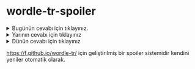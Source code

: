 # wordle-tr-spoiler

<details>
  <summary>Bugünün cevabı için tıklayınız.</summary>
  <br>
    <b> helak </b>
</details>

<details>
  <summary>Yarının cevabı için tıklayınız</summary>
  <br>
   <b> milat </b>
</details>

<details>
  <summary>Dünün cevabı için tıklayınız </summary>
  <br>
  <b> soket </b>
</details>

https://f.github.io/wordle-tr/ için geliştirilmiş bir spoiler sistemidir kendini yeniler otomatik olarak.

